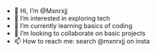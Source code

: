 - 👋 Hi, I’m @Mxnrxjj
- 👀 I’m interested in exploring tech
- 🌱 I’m currently learning basics of coding
- 💞️ I’m looking to collaborate on basic projects
- 📫 How to reach me: search @mxnrxjj on insta
